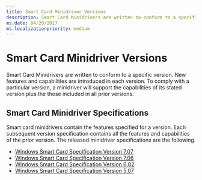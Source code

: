 ```yaml
---
title: Smart Card Minidriver Versions
description: Smart Card Minidrivers are written to conform to a specific version. New features and capabilities are introduced in each version.
ms.date: 04/20/2017
ms.localizationpriority: medium
---
```


# Smart Card Minidriver Versions


Smart Card Minidrivers are written to conform to a specific version. New features and capabilities are introduced in each version. To comply with a particular version, a minidriver will support the capabilities of its stated version plus the those included in all prior versions.

## <span id="Smart_Card_Minidriver_Specifications"></span><span id="smart_card_minidriver_specifications"></span><span id="SMART_CARD_MINIDRIVER_SPECIFICATIONS"></span>Smart Card Minidriver Specifications


Smart card minidrivers contain the features specified for a version. Each subsequent version specification contains all the features and capabilities of the prior version. The released minidriver specifications are the following.

-   [Windows Smart Card Specification Version 7.07](minidriver-version-7-07-features.md)
-   [Windows Smart Card Specification Version 7.06](minidriver-version-7-06-features.md)
-   [Windows Smart Card Specification Version 6.02](minidriver-version-6-02-features.md)
-   [Windows Smart Card Specification Version 5.07](minidriver-version-5-07-features.md)

 

 





